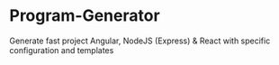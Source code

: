 # Program-Generator
Generate fast project Angular, NodeJS (Express) &amp; React with specific configuration and templates
